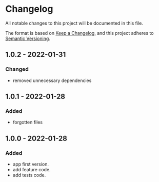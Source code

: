 # Changelog

All notable changes to this project will be documented in this file.

The format is based on [Keep a Changelog](https://keepachangelog.com/en/1.0.0/), and this project adheres
to [Semantic Versioning](https://semver.org/spec/v2.0.0.html).

## 1.0.2 - 2022-01-31

### Changed

- removed unnecessary dependencies

## 1.0.1 - 2022-01-28

### Added

- forgotten files

## 1.0.0 - 2022-01-28

### Added

- app first version.
- add feature code.
- add tests code.
